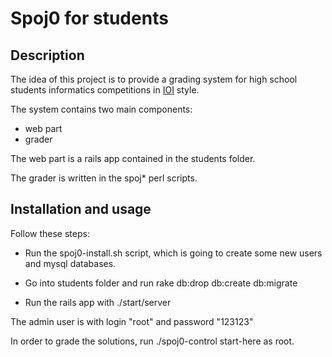 Spoj0 for students
==================

Description
-----------

The idea of this project is to provide a grading system for high school students informatics competitions in [IOI][IOI] style.

The system contains two main components:
 * web part
 * grader
 
The web part is a rails app contained in the students folder.

The grader is written in the spoj* perl scripts.

Installation and usage
----------------------

Follow these steps:

* Run the spoj0-install.sh script, which is going to create some new users and mysql databases.
* Go into students folder and run
   rake db:drop db:create db:migrate
   
* Run the rails app with
   ./start/server
   
The admin user is with login "root" and password "123123"

In order to grade the solutions, run ./spoj0-control start-here as root.

[IOI]: http://olympiads.win.tue.nl/ioi/
